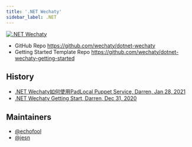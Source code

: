 ```yaml
---
title: '.NET Wechaty'
sidebar_label: .NET
---
```


[![.NET Wechaty](https://img.shields.io/badge/Wechaty-.NET-blueviolet)](https://github.com/wechaty/dotnet-wechaty)

- GitHub Repo <https://github.com/wechaty/dotnet-wechaty>
- Getting Started Template Repo <https://github.com/wechaty/dotnet-wechaty-getting-started>

## History

- [.NET Wechaty如何使用PadLocal Puppet Service, Darren, Jan 28, 2021](https://wechaty.js.org/2021/01/28/csharp-wechaty-for-padlocal-puppet-service/)
- [.NET Wechaty Getting Start, Darren, Dec 31, 2020](https://wechaty.js.org/2020/12/31/dotnet-wechaty-getting-start/)

## Maintainers

- [@echofool](https://github.com/echofool)
- [@jesn](https://wechaty.js.org/contributors/jesn)
